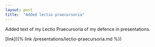 ```yaml
---
layout: post
title:  "Added lectio praecursoria"
---
```


Added text of my Lectio Praecursoria of my defence in presentations. 

[link]({% link /presentations/lectio-praecursoria.md %})
